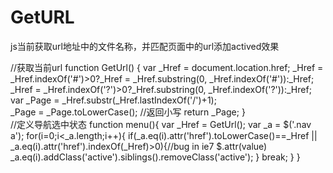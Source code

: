 GetURL
======

js当前获取url地址中的文件名称，并匹配页面中的url添加actived效果

//获取当前url
function GetUrl() {
  var _Href = document.location.href;
  _Href = _Href.indexOf('#')>0?_Href = _Href.substring(0, _Href.indexOf('#')):_Href;
	_Href = _Href.indexOf('?')>0?_Href.substring(0, _Href.indexOf('?')):_Href;		  
  var _Page = _Href.substr(_Href.lastIndexOf('/')+1);	 
	_Page = _Page.toLowerCase(); //返回小写
  return _Page;
}	
//定义导航选中状态
function menu(){
  var _Href = GetUrl();
  var _a = $('.nav a');
  for(i=0;i<_a.length;i++){
	  if(_a.eq(i).attr('href').toLowerCase()==_Href || _a.eq(i).attr('href').indexOf(_Href)>0){//bug in ie7 $.attr(value) 
		  			 _a.eq(i).addClass('active').siblings().removeClass('active');
		  }
		  break;
	 }
}
